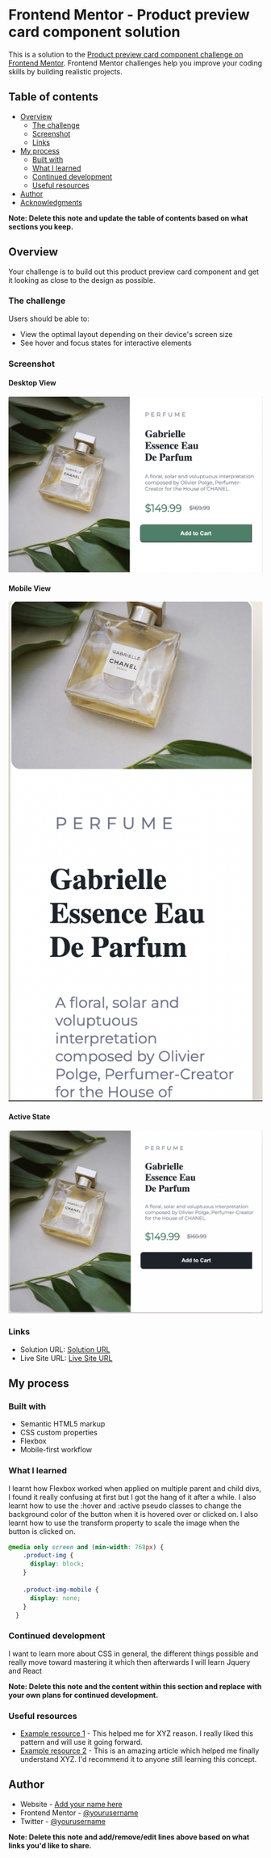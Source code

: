 # Frontend Mentor - Product preview card component solution

This is a solution to the [Product preview card component challenge on Frontend Mentor](https://www.frontendmentor.io/challenges/product-preview-card-component-GO7UmttRfa). Frontend Mentor challenges help you improve your coding skills by building realistic projects. 

## Table of contents

- [Overview](#overview)
  - [The challenge](#the-challenge)
  - [Screenshot](#screenshot)
  - [Links](#links)
- [My process](#my-process)
  - [Built with](#built-with)
  - [What I learned](#what-i-learned)
  - [Continued development](#continued-development)
  - [Useful resources](#useful-resources)
- [Author](#author)
- [Acknowledgments](#acknowledgments)

**Note: Delete this note and update the table of contents based on what sections you keep.**

## Overview

Your challenge is to build out this product preview card component and get it looking as close to the design as possible.

### The challenge

Users should be able to:

- View the optimal layout depending on their device's screen size
- See hover and focus states for interactive elements

### Screenshot

#### Desktop View
![Desktop View](project-imgs/desktop-view.png)

#### Mobile View

![Mobile View](project-imgs/mobile-view.png)

#### Active State

![Active State](project-imgs/active-state.png)


### Links

- Solution URL:  [Solution URL](https://github.com/botirk38/product-preview-card-component-main)
- Live Site URL: [Live Site URL](botirk38.github.io/product-preview-card-component-main/)

## My process

### Built with

- Semantic HTML5 markup
- CSS custom properties
- Flexbox
- Mobile-first workflow



### What I learned

I learnt how Flexbox worked when applied on multiple parent and child divs, I found it really confusing at first but I got the hang of it after a while. I also learnt how to use the :hover and :active pseudo classes to change the background color of the button when it is hovered over or clicked on. I also learnt how to use the transform property to scale the image when the button is clicked on.


```css
@media only screen and (min-width: 768px) {
    .product-img {
      display: block;
    }
  
    .product-img-mobile {
      display: none;
    }
  }
```


### Continued development

I want to learn more about CSS in general, the different things possible and really move toward mastering it which then afterwards I will learn Jquery and React

**Note: Delete this note and the content within this section and replace with your own plans for continued development.**

### Useful resources

- [Example resource 1](https://www.example.com) - This helped me for XYZ reason. I really liked this pattern and will use it going forward.
- [Example resource 2](https://www.example.com) - This is an amazing article which helped me finally understand XYZ. I'd recommend it to anyone still learning this concept.

## Author

- Website - [Add your name here](https://www.your-site.com)
- Frontend Mentor - [@yourusername](https://www.frontendmentor.io/profile/yourusername)
- Twitter - [@yourusername](https://www.twitter.com/yourusername)

**Note: Delete this note and add/remove/edit lines above based on what links you'd like to share.**



